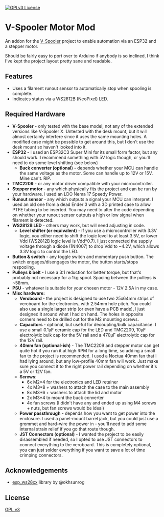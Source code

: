 
[![GPLv3 License](https://img.shields.io/badge/License-GPL%20v3-yellow.svg)](https://opensource.org/licenses/)


# V-Spooler Motor Mod

An addon for the [V-Spooler](https://www.printables.com/model/684376-v-spooler) project to enable automation via an ESP32 and a stepper motor.

Should be fairly easy to port over to Arduino if anybody is so inclined, I think I've kept the project layout pretty sane and readable.


## Features

- Uses a filament runout sensor to automatically stop when spooling is complete.
- Indicates status via a WS2812B (NeoPixel) LED.


## Required Hardware
- **V-Spooler** - only tested with the base model, not any of the extended versions like V-Spooler X. Untested with the desk mount, but it will almost certainly interfere since it uses the same mounting holes. A modified case might be possible to get around this, but I don't use the desk mount so haven't looked into it.
- **ESP32** - I used an ESP32C3 Super Mini for its small form factor, but any should work. I recommend something with 5V logic though, or you'll need to do some level shifting (see below)
    - **Buck converter (optional)** - depends whether your MCU can handle the same voltage as the motor. Some can handle up to 12V or 15V. Mine can't. RIP.
- **TMC2209** - or any motor driver compatible with your microcontroller.
- **Stepper motor** - any which physically fits the project and can be run by your hardware. I used an LDO Nema 17 Speedy Power.
- **Runout sensor** - any which outputs a signal your MCU can interpret. I used an old one from a dead Ender 3 with a 3D printed case to allow PTFE tubing to be inserted. You may need to alter the code depending on whether your runout sensor outputs a high or low signal when filament is detected.
- **WS2812B LED** - others may work, but will need adjusting in code.
  - **Level shifter (or equivalent)** - if you use a microcontroller with 3.3V logic, you either need to shift the logic level to at least 3.5V, or lower Vdd (WS2812B logic level is Vdd*0.7). I just connected the supply voltage through a diode (1N4007) to drop Vdd to ~4.2V, which allows 3.3V logic to control the LED.
- **Button & switch** - any toggle switch and momentary push button. The switch engages/disengages the motor, the button starts/stops respooling.
- **Pulleys & belt** - I use a 3:1 reduction for better torque, but that's probably not necessary for a 1kg spool. Spacing between the pulleys is ~58mm.
- **PSU** - whatever is suitable for your chosen motor - 12V 2.5A in my case.
- **Misc hardware:**
  - **Veroboard** - the project is designed to use two 25x64mm strips of veroboard for the electronics, with 2.54mm hole pitch. You could also use a single larger strip (or even have a PCB made), I just designed it around what I had on hand. The holes in opposite corners need to be drilled out for the M2 mounting screws. 
  - **Capacitors** - optional, but useful for decoupling/bulk capacitance. I use a small 0.1μF ceramic cap for the LED and TMC2209, 10μF electrolytic bulk cap for the 5V rail and a 470μF electrolytic cap for the 12V rail.
  - **40mm fan (optional-ish)** - The TMC2209 and stepper motor can get quite hot if you run it at high RPM for a long time, so adding a small fan to the project is recommended. I used a Noctua 40mm fan that I had lying around, but any low-profile 40mm fan will work. Just make sure you connect it to the right power rail depending on whether it's a 5V or 12V fan.
  - **Screws**:
    - 6x M2*4 for the electronics and LED retainer
    - 4x M3*8 + washers to attach the case to the main assembly
    - 8x M3*6 + washers to attach the lid and motor
    - 2x M3*4 to mount the buck converter
    - 4x fan screws (I didn't have any and ended up using M4 screws + nuts, but fan screws would be ideal)
  - **Power passthrough** - depends how you want to get power into the enclosure. I used a panel-mount barrel jack, but you could just use a grommet and hard-wire the power in - you'll need to add some internal strain relief if you go that route though.
  - **JST Connectors (optional)** - I wanted the project to be easily disassembled if needed, so I opted to use JST connectors to connect everything to the veroboard. This is completely optional, you can just solder everything if you want to save a lot of time crimping connectors.


## Acknowledgements

 - [esp_ws28xx](https://github.com/okhsunrog/esp_ws28xx) library by @okhsunrog


## License

[GPL v3](https://choosealicense.com/licenses/gpl-3.0/)

